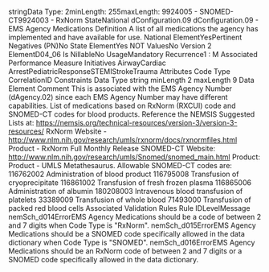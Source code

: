 

stringData Type: 2minLength: 255maxLength: 
9924005 - SNOMED-CT9924003 - RxNorm
StateNational
dConfiguration.09
dConfiguration.09 - EMS Agency Medications
Definition
A list of all medications the agency has implemented and have available for use.
National ElementYesPertinent Negatives (PN)No
State ElementYes
NOT ValuesNo
Version 2 ElementD04_06
Is NillableNo
UsageMandatory
Recurrence1 : M
Associated Performance Measure Initiatives
AirwayCardiac ArrestPediatricResponseSTEMIStrokeTrauma
Attributes
Code Type
CorrelationID
Constraints
Data Type
string
minLength
2
maxLength
9
Data Element Comment
This is associated with the EMS Agency Number (dAgency.02) since each EMS Agency Number may have different
capabilities. 
List of medications based on RxNorm (RXCUI) code and SNOMED-CT codes for blood products. 
Reference the NEMSIS Suggested Lists at:  https://nemsis.org/technical-resources/version-3/version-3-resources/
RxNorm 
Website -  http://www.nlm.nih.gov/research/umls/rxnorm/docs/rxnormfiles.html
Product - RxNorm Full Monthly Release 
SNOMED-CT 
Website:  http://www.nlm.nih.gov/research/umls/Snomed/snomed_main.html
Product: Product - UMLS Metathesaurus. 
Allowable SNOMED-CT codes are: 
116762002 Administration of blood product 
116795008 Transfusion of cryoprecipitate 
116861002 Transfusion of fresh frozen plasma 
116865006 Administration of albumin 
180208003 Intravenous blood transfusion of platelets 
33389009 Transfusion of whole blood 
71493000 Transfusion of packed red blood cells
Associated Validation Rules
Rule IDLevelMessage
nemSch_d014ErrorEMS Agency Medications should be a code of between 2 and 7 digits when Code Type is
"RxNorm".
nemSch_d015ErrorEMS Agency Medications should be a SNOMED code specifically allowed in the data dictionary
when Code Type is "SNOMED".
nemSch_d016ErrorEMS Agency Medications should be an RxNorm code of between 2 and 7 digits or a SNOMED
code specifically allowed in the data dictionary.